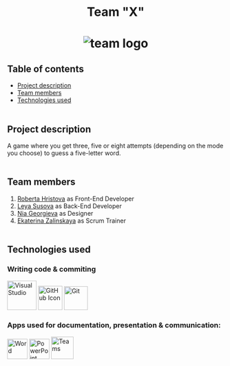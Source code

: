 <h1 align = center> Team "X" <h1>
<div align="center"> <img src="team-logo.jpg" alt="team logo" /> </div>

## Table of contents
* [Project description](#description)<br>
* [Team members](#teamMembers)<br>
* [Technologies used](#technologies)
<br></br>

## Project description <a name="description">
A game where you get three, five or eight attempts (depending on the mode you choose) to guess a five-letter word.
<br></br>

## Team members <a name="teamMembers"></a>
1. [Roberta Hristova](https://github.com/RFHristova23) as Front-End Developer
2. [Leya Susova](https://github.com/LESusova23) as Back-End Developer
3. [Nia Georgieva](https://github.com/NGGeorgieva23) as Designer
4. [Ekaterina Zalinskaya](https://github.com/EDZalinskaya23) as Scrum Trainer
<br></br>

## Technologies used <a name="technologies"></a>
### Writing code & commiting
<a href="https://visualstudio.com/"><img src="visualstudio.png" alt="Visual Studio" width="68"/></a>
<a href="https://github.com/"><img src="github.png" alt="GitHub Icon" width="56"/></a>
<a href="https://git-scm.com/"><img src="git-logo.png" alt="Git" width="55"/></a>
### Apps used for documentation, presentation & communication:
<a href="https://www.microsoft.com/en-us/microsoft-365/word?msockid=2e0aaed6218768a7173cba0c202169df"><img src="wordIcon.png" alt="Word" width="47"/></a>
<a href="https://www.microsoft.com/en-us/microsoft-365/powerpoint?msockid=2e0aaed6218768a7173cba0c202169df"><img src="powerPointIcon.png" alt="PowerPoint" width="47"/></a>
<a href="https://www.microsoft.com/en-us/microsoft-teams/log-in?msockid=2e0aaed6218768a7173cba0c202169df"><img src="teamsIcon.png" alt="Teams" width="52"/></a>
